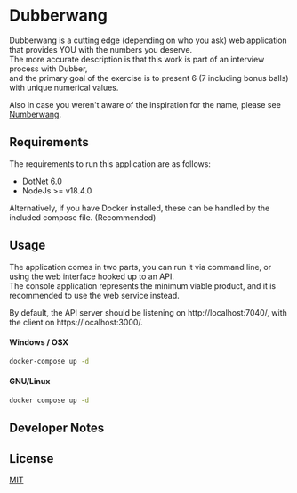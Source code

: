 # Dubberwang

Dubberwang is a cutting edge (depending on who you ask) web application that provides YOU with the numbers you deserve.
<br/> The more accurate description is that this work is part of an interview process with Dubber,
<br/> and the primary goal of the exercise is to present 6 (7 including bonus balls) with unique numerical values. 

Also in case you weren't aware of the inspiration for the name, please see [Numberwang](https://www.youtube.com/watch?v=0obMRztklqU).

## Requirements

The requirements to run this application are as follows:
- DotNet 6.0
- NodeJs >= v18.4.0

Alternatively, if you have Docker installed, these can be handled by the included compose file. (Recommended)

## Usage

The application comes in two parts, you can run it via command line, or using the web interface hooked up to an API.
<br/>The console application represents the minimum viable product, and it is recommended to use the web service instead.

By default, the API server should be listening on http://localhost:7040/, with the client on https://localhost:3000/.
#### Windows / OSX
```bash
docker-compose up -d
```
#### GNU/Linux
```bash
docker compose up -d
```

## Developer Notes

## License
[MIT](https://choosealicense.com/licenses/mit/)